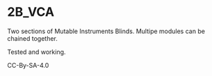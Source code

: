 # 2B_VCA

Two sections of Mutable Instruments Blinds. Multipe modules can be
chained together.

Tested and working.

CC-By-SA-4.0
